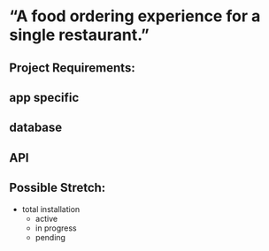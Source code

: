 # “A food ordering experience for a single restaurant.”


## Project Requirements:



## app specific

## database

## API



## Possible Stretch:

- total installation 
    - active 
    - in progress
    - pending 